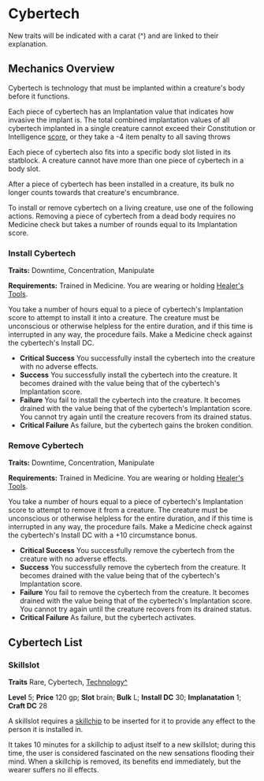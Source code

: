 # Cybertech

New traits will be indicated with a carat (^) and are linked to their explanation.

## Mechanics Overview

Cybertech is technology that must be implanted within a creature's body before it functions.

Each piece of cybertech has an Implantation value that indicates how invasive the implant is. The total combined implantation values of all cybertech implanted in a single creature cannot exceed their Constitution or Intelligence [score](https://2e.aonprd.com/Rules.aspx?ID=74), or they take a -4 item penalty to all saving throws

Each piece of cybertech also fits into a specific body slot listed in its statblock. A creature cannot have more than one piece of cybertech in a body slot.

After a piece of cybertech has been installed in a creature, its bulk no longer counts towards that creature's encumbrance.

To install or remove cybertech on a living creature, use one of the following actions. Removing a piece of cybertech from a dead body requires no Medicine check but takes a number of rounds equal to its Implantation score.

### Install Cybertech

**Traits:** Downtime, Concentration, Manipulate

**Requirements:** Trained in Medicine. You are wearing or holding [Healer's Tools](https://2e.aonprd.com/Equipment.aspx?ID=25).

You take a number of hours equal to a piece of cybertech's Implantation score to attempt to install it into a creature. The creature must be unconscious or otherwise helpless for the entire duration, and if this time is interrupted in any way, the procedure fails. Make a Medicine check against the cybertech's Install DC.

* **Critical Success** You successfully install the cybertech into the creature with no adverse effects.
* **Success** You successfully install the cybertech into the creature. It becomes drained with the value being that of the cybertech's Implantation score.
* **Failure** You fail to install the cybertech into the creature. It becomes drained with the value being that of the cybertech's Implantation score. You cannot try again until the creature recovers from its drained status.
* **Critical Failure** As failure, but the cybertech gains the broken condition.

### Remove Cybertech

**Traits:** Downtime, Concentration, Manipulate

**Requirements:** Trained in Medicine. You are wearing or holding [Healer's Tools](https://2e.aonprd.com/Equipment.aspx?ID=25).

You take a number of hours equal to a piece of cybertech's Implantation score to attempt to remove it from a creature. The creature must be unconscious or otherwise helpless for the entire duration, and if this time is interrupted in any way, the procedure fails. Make a Medicine check against the cybertech's Install DC with a +10 circumstance bonus.

* **Critical Success** You successfully remove the cybertech from the creature with no adverse effects.
* **Success** You successfully remove the cybertech from the creature. It becomes drained with the value being that of the cybertech's Implantation score.
* **Failure** You fail to remove the cybertech from the creature. It becomes drained with the value being that of the cybertech's Implantation score. You cannot try again until the creature recovers from its drained status.
* **Critical Failure** As failure, but the cybertech activates.

## Cybertech List

### Skillslot

**Traits** Rare, Cybertech, [Technology^](/Traits/README.md#technology)

**Level** 5; **Price** 120 gp; **Slot** brain; **Bulk** L; **Install DC** 30; **Implanatation** 1; **Craft DC** 28

A skillslot requires a [skillchip](../Gear/README.md#skillchip) to be inserted for it to provide any effect to the person it is installed in.

It takes 10 minutes for a skillchip to adjust itself to a new skillslot; during this time, the user is considered fascinated on the new sensations flooding their mind. When a skillchip is removed, its benefits end immediately, but the wearer suffers no ill effects.
